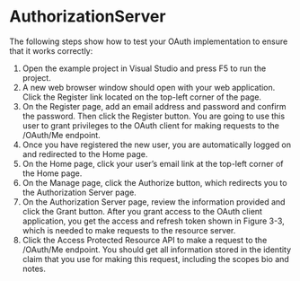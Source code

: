 # AuthorizationServer

The following steps show how to test your OAuth implementation to ensure that it works correctly:
1. Open the example project in Visual Studio and press F5 to run the project.
2. A new web browser window should open with your web application. Click the Register link located on the top-left corner of the page.
3. On the Register page, add an email address and password and confirm the password. Then click the Register button. You are going to use this user to grant privileges to the OAuth client for making requests to the /OAuth/Me endpoint.
4. Once you have registered the new user, you are automatically logged on and redirected to the Home page.
5. On the Home page, click your user’s email link at the top-left corner of the Home page.
6. On the Manage page, click the Authorize button, which redirects you to the Authorization Server page.
7. On the Authorization Server page, review the information provided and click the Grant button. After you grant access to the OAuth client application, you get the access and refresh token shown in Figure 3-3, which is needed to make requests to the resource server.
8. Click the Access Protected Resource API to make a request to the /OAuth/Me endpoint. You should get all information stored in the identity claim that you use for making this request, including the scopes bio and notes.
